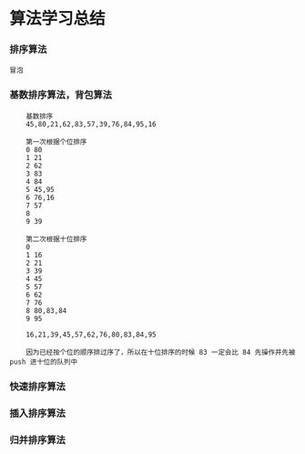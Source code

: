# 算法学习总结

### 排序算法
	冒泡

### 基数排序算法，背包算法
```
	基数排序
	45,80,21,62,83,57,39,76,84,95,16

	第一次根据个位排序
	0 80
	1 21
	2 62
	3 83
	4 84
	5 45,95
	6 76,16
	7 57
	8
	9 39

	第二次根据十位排序
	0 
	1 16
	2 21
	3 39
	4 45
	5 57
	6 62
	7 76
	8 80,83,84
	9 95

	16,21,39,45,57,62,76,80,83,84,95

	因为已经按个位的顺序排过序了，所以在十位排序的时候 83 一定会比 84 先操作并先被 push 进十位的队列中
```	

### 快速排序算法

### 插入排序算法

### 归并排序算法
